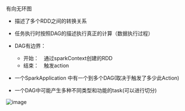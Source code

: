 有向无环图

* 描述了多个RDD之间的转换关系

* 任务执行时按照DAG的描述执行真正的计算（数据执行过程）

* DAG有边界：
    * 开始：　通过sparkContext创建的RDD
    * 结束：　触发action

* 一个SparkApplication 中有一个到多个DAG(取决于触发了多少此Action)

* 一个DAG中可能产生多种不同类型和功能的task(可以进行切分)

![image](https://github.com/wjn0918/Study/blob/master/%E5%A4%A7%E6%95%B0%E6%8D%AE/images/apache/spark/DAG.png)